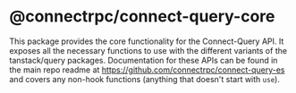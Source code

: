 # @connectrpc/connect-query-core

This package provides the core functionality for the Connect-Query API. It exposes all the necessary functions to use with the different variants of the tanstack/query packages. Documentation for these APIs can be found in the main repo readme at https://github.com/connectrpc/connect-query-es and covers any non-hook functions (anything that doesn't start with `use`).
